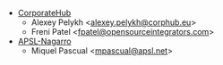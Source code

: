 - [CorporateHub](https://corporatehub.eu/)
  - Alexey Pelykh \<<alexey.pelykh@corphub.eu>\>
  - Freni Patel \<<fpatel@opensourceintegrators.com>\>
- [APSL-Nagarro](https://apsl.tech)
  - Miquel Pascual \<<mpascual@apsl.net>\>